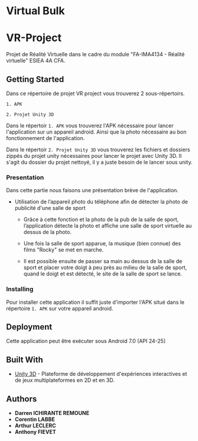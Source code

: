 # Virtual Bulk
# VR-Project
Projet de Réalité Virtuelle dans le cadre du module "FA-IMA4134 - Réalité virtuelle" ESIEA 4A CFA.

## Getting Started

Dans ce répertoire de projet VR project vous trouverez 2 sous-répertoirs.

`1. APK`

`2. Projet Unity 3D`

Dans le répertoir `1. APK` vous trouverez l'APK nécessaire pour lancer l'application sur un appareil android. Ainsi que la photo nécessaire au bon fonctionnement de l'application.

Dans le répertoir `2. Projet Unity 3D` vous trouverez les fichiers et dossiers zippés du projet unity nécessaires pour lancer le projet avec Unity 3D.
Il s'agit du dossier du projet nettoyé, il y a juste besoin de le lancer sous unity.

### Presentation

Dans cette partie nous faisons une présentation brève de l'application.

* Utilisation de l’appareil photo du téléphone afin de détecter la photo de publicité d'une salle de sport

  * Grâce à cette fonction et la photo de la pub de la salle de sport, l’application détecte la photo et affiche une salle de sport virtuelle au dessus de la photo.

  * Une fois la salle de sport apparue, la musique (bien connue) des films "Rocky" se met en marche.
  
  * Il est possible ensuite de passer sa main au dessus de la salle de sport et placer votre doigt à peu près au milieu de la salle de sport, quand le doigt et est détecté, le site de la salle de sport se lance.

### Installing

Pour installer cette application il suffit juste d'importer l'APK situé dans le répertoire `1. APK` sur votre appareil android.

## Deployment

Cette application peut être exécuter sous Android 7.0 (API 24-25)

## Built With

* [Unity 3D](https://unity3d.com/fr/get-unity/download) - Plateforme de développement d'expériences interactives et de jeux multiplateformes en 2D et en 3D.

## Authors

* **Darren ICHIRANTE REMOUNE**
* **Corentin LABBE**
* **Arthur LECLERC**
* **Anthony FIEVET**
